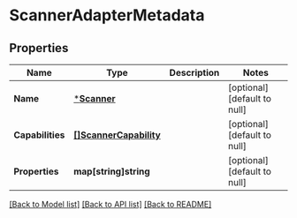 # ScannerAdapterMetadata

## Properties
Name | Type | Description | Notes
------------ | ------------- | ------------- | -------------
**Name** | [***Scanner**](Scanner.md) |  | [optional] [default to null]
**Capabilities** | [**[]ScannerCapability**](ScannerCapability.md) |  | [optional] [default to null]
**Properties** | **map[string]string** |  | [optional] [default to null]

[[Back to Model list]](../README.md#documentation-for-models) [[Back to API list]](../README.md#documentation-for-api-endpoints) [[Back to README]](../README.md)

